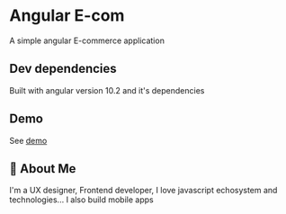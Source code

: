 
# Angular E-com

A simple angular E-commerce application
## Dev dependencies

Built with angular version 10.2 and it's dependencies

## Demo

See [demo](https://arnaudakotonou97.github.io/angular-ecommerce)


## 🚀 About Me
I'm a UX designer, Frontend developer, I love javascript echosystem and technologies... I also build mobile apps 

